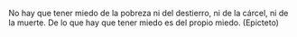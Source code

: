 No hay que tener miedo de la pobreza ni del destierro, ni de la cárcel, ni de la muerte. De lo que hay que tener miedo es del propio miedo. (Epicteto)
